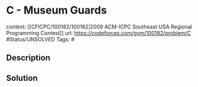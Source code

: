# C - Museum Guards

contest: [[CFICPC/100182/100182|2009 ACM-ICPC Southeast USA Regional Programming Contest]]
url: https://codeforces.com/gym/100182/problem/C
#Status/UNSOLVED
Tags: #

## Description

## Solution

